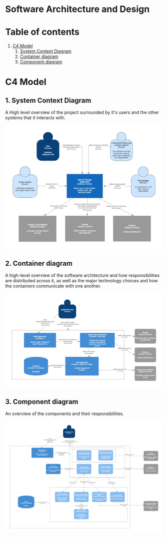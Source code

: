 # Software Architecture and Design

# Table of contents
1. [C4 Model](#c4-model)
    1. [System Context Diagram](#system-context-diagram)
    2. [Container diagram](#container-diagram)
    3. [Component diagram](#component-diagram)


# C4 Model <a name="c4-model"></a>

## 1. System Context Diagram <a name="system-context-diagram"></a>

A High level overview of the project surrounded by it's users and the other systems that it interacts with. 

<img src="https://github.com/shaznan/speech-therapy-app/blob/108e8c2a722be23169faf18a21064b5c565c3aec/docs/assets/system_context_diagram.png" width="800" />


## 2. Container diagram <a name="container-diagram"> </a>

A high-level overview of the software architecture and how responsibilities are distributed across it, as well as the major technology choices and how the containers communicate with one another. 

<img src="https://github.com/shaznan/speech-therapy-app/blob/108e8c2a722be23169faf18a21064b5c565c3aec/docs/assets/container_diagram.png" width="1000" />

## 3. Component diagram <a name="component-diagram"></a>

An overview of the components and their responsibilities.

<img src="https://github.com/shaznan/speech-therapy-app/blob/2fa078ae6dc0f3fa594b8a2672cf07954f3b0176/docs/assets/component_diagram.png" width="1000" />





